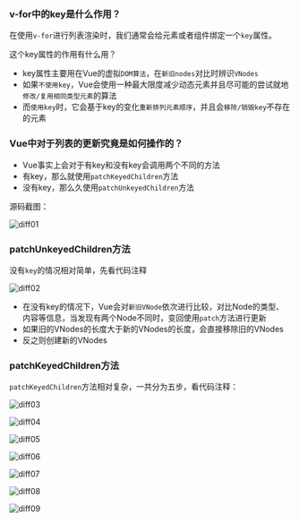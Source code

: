 ### v-for中的key是什么作用？

在使用`v-for`进行列表渲染时，我们通常会给元素或者组件绑定一个`key`属性。

这个key属性的作用有什么用？

- key属性主要用在Vue的虚拟`DOM算法`，在`新旧nodes`对比时辨识`VNodes`
- 如果`不使用key`，Vue会使用一种最大限度减少动态元素并且尽可能的尝试就地`修改/复用相同类型元素`的算法
- 而`使用key`时，它会基于key的变化`重新排列元素顺序`，并且会`移除/销毁key`不存在的元素



### Vue中对于列表的更新究竟是如何操作的？

- Vue事实上会对于有key和没有key会调用两个不同的方法
- 有key，那么就使用`patchKeyedChildren`方法
- 没有key，那么久使用`patchUnkeyedChildren`方法

源码截图：

![diff01](/vue/diff/diff01.jpg)



### patchUnkeyedChildren方法

没有`key`的情况相对简单，先看代码注释

![diff02](/vue/diff/diff02.jpg)

- 在没有key的情况下，Vue会对`新旧VNode`依次进行比较，对比Node的类型、内容等信息，当发现有两个Node不同时，变回使用`patch`方法进行更新
- 如果旧的VNodes的长度大于新的VNodes的长度，会直接移除旧的VNodes
- 反之则创建新的VNodes



### patchKeyedChildren方法

`patchKeyedChildren`方法相对复杂，一共分为五步，看代码注释：

![diff03](/vue/diff/diff03.jpg)

![diff04](/vue/diff/diff04.jpg)

![diff05](/vue/diff/diff05.jpg)

![diff06](/vue/diff/diff06.jpg)

![diff07](/vue/diff/diff07.jpg)

![diff08](/vue/diff/diff08.jpg)

![diff09](/vue/diff/diff09.jpg)